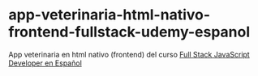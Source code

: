 # app-veterinaria-html-nativo-frontend-fullstack-udemy-espanol
App veterinaria en html nativo (frontend) del curso [Full Stack JavaScript Developer en Español](https://www.udemy.com/course/fullstack-js-en-espanol/)
